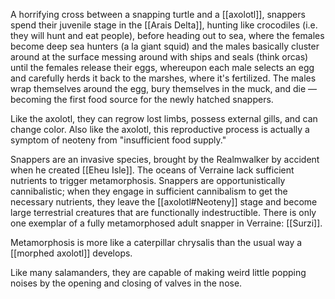 A horrifying cross between a snapping turtle and a [[axolotl]], snappers spend their juvenile stage in the [[Arais Delta]], hunting like crocodiles (i.e. they will hunt and eat people), before heading out to sea, where the females become deep sea hunters (a la giant squid) and the males basically cluster around at the surface messing around with ships and seals (think orcas) until the females release their eggs, whereupon each male selects an egg and carefully herds it back to the marshes, where it's fertilized. The males wrap themselves around the egg, bury themselves in the muck, and die — becoming the first food source for the newly hatched snappers. 

Like the axolotl, they can regrow lost limbs, possess external gills, and can change color. Also like the axolotl, this reproductive process is actually a symptom of neoteny from "insufficient food supply." 

Snappers are an invasive species, brought by the Realmwalker by accident when he created [[Eheu Isle]]. The oceans of Verraine lack sufficient nutrients to trigger metamorphosis. Snappers are opportunistically cannibalistic; when they engage in sufficient cannibalism to get the necessary nutrients, they leave the [[axolotl#Neoteny]] stage and become large terrestrial creatures that are functionally indestructible. There is only one exemplar of a fully metamorphosed adult snapper in Verraine: [[Surzi]].

Metamorphosis is more like a caterpillar chrysalis than the usual way a [[morphed axolotl]] develops.

Like many salamanders, they are capable of making weird little popping noises by the opening and closing of valves in the nose.